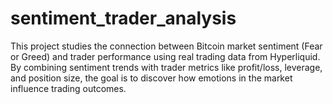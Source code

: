 # sentiment_trader_analysis
This project studies the connection between Bitcoin market sentiment (Fear or Greed) and trader performance using real trading data from Hyperliquid. By combining sentiment trends with trader metrics like profit/loss, leverage, and position size, the goal is to discover how emotions in the market influence trading outcomes.
